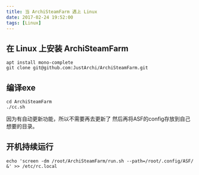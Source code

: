 ```yaml
---
title: 当 ArchiSteamFarm 遇上 Linux
date: 2017-02-24 19:52:00
tags: [Linux]
---
```

## 在 Linux 上安装 ArchiSteamFarm
```
apt install mono-complete
git clone git@github.com:JustArchi/ArchiSteamFarm.git
```
## 编译exe
```
cd ArchiSteamFarm
./cc.sh
```
因为有自动更新功能，所以不需要再去更新了
然后再将ASF的config存放到自己想要的目录。
## 开机持续运行
```
echo 'screen -dm /root/ArchiSteamFarm/run.sh --path=/root/.config/ASF/ &' >> /etc/rc.local
```
